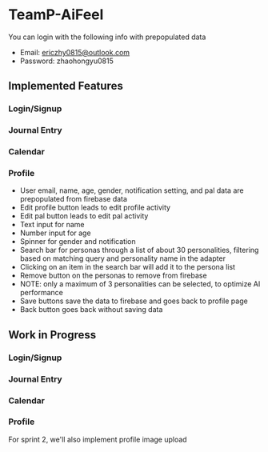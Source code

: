# TeamP-AiFeel
You can login with the following info with prepopulated data
- Email: ericzhy0815@outlook.com
- Password: zhaohongyu0815

## Implemented Features
### Login/Signup
### Journal Entry
### Calendar
### Profile
- User email, name, age, gender, notification setting, and pal data are prepopulated from firebase data
- Edit profile button leads to edit profile activity
- Edit pal button leads to edit pal activity
- Text input for name
- Number input for age
- Spinner for gender and notification
- Search bar for personas through a list of about 30 personalities, filtering based on matching query and personality name in the adapter
- Clicking on an item in the search bar will add it to the persona list
- Remove button on the personas to remove from firebase
- NOTE: only a maximum of 3 personalities can be selected, to optimize AI performance
- Save buttons save the data to firebase and goes back to profile page
- Back button goes back without saving data

## Work in Progress
### Login/Signup
### Journal Entry
### Calendar
### Profile
For sprint 2, we'll also implement profile image upload
